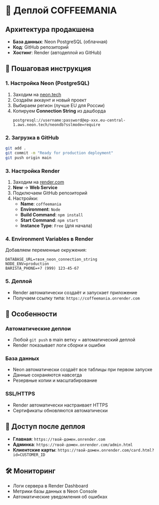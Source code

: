 # 🚀 Деплой COFFEEMANIA

## Архитектура продакшена
- **База данных**: Neon PostgreSQL (облачная)  
- **Код**: GitHub репозиторий
- **Хостинг**: Render (автодеплой из GitHub)

## 📝 Пошаговая инструкция

### 1. Настройка Neon (PostgreSQL)
1. Заходим на [neon.tech](https://neon.tech)
2. Создаём аккаунт и новый проект
3. Выбираем регион (лучше EU для России)
4. Копируем **Connection String** из дашборда
   ```
   postgresql://username:password@ep-xxx.eu-central-1.aws.neon.tech/neondb?sslmode=require
   ```

### 2. Загрузка в GitHub
```bash
git add .
git commit -m "Ready for production deployment"
git push origin main
```

### 3. Настройка Render
1. Заходим на [render.com](https://render.com)
2. **New** → **Web Service**
3. Подключаем GitHub репозиторий
4. Настройки:
   - **Name**: `coffeemania`
   - **Environment**: `Node`
   - **Build Command**: `npm install`
   - **Start Command**: `npm start`
   - **Instance Type**: `Free` (для начала)

### 4. Environment Variables в Render
Добавляем переменные окружения:
```
DATABASE_URL=твоя_neon_connection_string
NODE_ENV=production
BARISTA_PHONE=+7 (999) 123-45-67
```

### 5. Деплой
- Render автоматически создаёт и запускает приложение
- Получаем ссылку типа: `https://coffeemania.onrender.com`

## 🔧 Особенности

### Автоматические деплои
- Любой `git push` в main ветку = автоматический деплой
- Render показывает логи сборки и ошибки

### База данных  
- Neon автоматически создаёт все таблицы при первом запуске
- Данные сохраняются навсегда
- Резервные копии и масштабирование

### SSL/HTTPS
- Render автоматически настраивает HTTPS
- Сертификаты обновляются автоматически

## 📱 Доступ после деплоя
- **Главная**: `https://твой-домен.onrender.com`
- **Админка**: `https://твой-домен.onrender.com/admin.html`
- **Клиентские карты**: `https://твой-домен.onrender.com/card.html?id=CUSTOMER_ID`

## 🛠 Мониторинг
- Логи сервера в Render Dashboard
- Метрики базы данных в Neon Console
- Автоматические уведомления об ошибках 